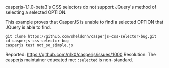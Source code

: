 casperjs-1.1.0-beta3's CSS selectors do not support JQuery's method of selecting a selected OPTION.

This example proves that CasperJS is unable to find a selected OPTION that JQuery is able to find.

```
git clone https://github.com/sheldonh/casperjs-css-selector-bug.git
cd casperjs-css-selector-bug
casperjs test not_so_simple.js
```

Reported: https://github.com/n1k0/casperjs/issues/1000
Resolution: The casperjs maintainer educated me: `:selected` is non-standard.
